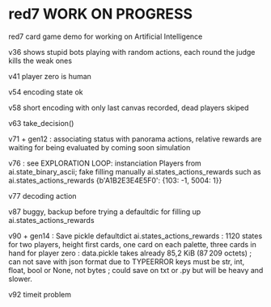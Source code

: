# red7   WORK ON PROGRESS
red7 card game demo for working on Artificial Intelligence

v36 shows stupid bots playing with random actions, each round the judge kills the weak ones

v41  player zero is human

v54 encoding state ok

v58 short encoding with only last canvas recorded, dead players skiped

v63  take_decision() 

v71 + gen12 : associating status with panorama actions, relative rewards are waiting for being evaluated by coming soon simulation

v76 : see EXPLORATION LOOP:
instanciation Players from ai.state_binary_ascii; fake filling manually ai.states_actions_rewards such as 
ai.states_actions_rewards {b'A1B2E3E4E5F0': {103: -1, 5004: 1}}

v77 decoding action

v87 buggy, backup before trying a defaultdic for filling up ai.states_actions_rewards

v90 + gen14 : Save pickle defaultdict ai.states_actions_rewards : 1120 states for two players, height first cards, one card on each palette, three cards in hand for player zero : data.pickle takes already 85,2 KiB (87 209 octets) ; can not save with json format due to TYPEERROR keys must be str, int, float, bool or None, not bytes ; could save on txt or .py but will be heavy and slower.

v92 timeit problem
